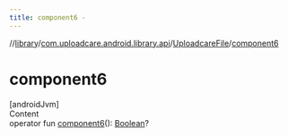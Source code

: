 ```yaml
---
title: component6 -
---
```

//[library](../../index.md)/[com.uploadcare.android.library.api](../index.md)/[UploadcareFile](index.md)/[component6](component6.md)



# component6  
[androidJvm]  
Content  
operator fun [component6](component6.md)(): [Boolean](https://kotlinlang.org/api/latest/jvm/stdlib/kotlin/-boolean/index.html)?  



